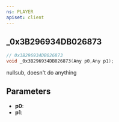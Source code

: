 ```yaml
---
ns: PLAYER
apiset: client
---
```

## _0x3B296934DB026873

```c
// 0x3B296934DB026873
void _0x3B296934DB026873(Any p0,Any p1);
```

nullsub, doesn't do anything

## Parameters
* **p0**:
* **p1**: